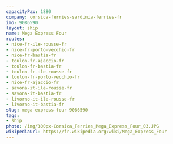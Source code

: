 ```yaml
---
capacityPax: 1880
company: corsica-ferries-sardinia-ferries-fr
imo: 9086590
layout: ship
name: Mega Express Four
routes:
- nice-fr-ile-rousse-fr
- nice-fr-porto-vecchio-fr
- nice-fr-bastia-fr
- toulon-fr-ajaccio-fr
- toulon-fr-bastia-fr
- toulon-fr-ile-rousse-fr
- toulon-fr-porto-vecchio-fr
- nice-fr-ajaccio-fr
- savona-it-ile-rousse-fr
- savona-it-bastia-fr
- livorno-it-ile-rousse-fr
- livorno-it-bastia-fr
slug: mega-express-four-9086590
tags:
- ship
photo: /img/300px-Corsica_Ferries_Mega_Express_Four_03.JPG
wikipediaUrl: https://fr.wikipedia.org/wiki/Mega_Express_Four
---
```

